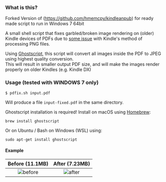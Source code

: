 ### What is this?
Forked Version of (https://github.com/hmemcpy/kindleanpub) for ready made script to run in Windows 7 64bit

A small shell script that fixes garbled/broken image rendering on (older) Kindle devices of PDFs due to [some issue](https://groups.google.com/d/msg/leanpub/YxVlTlwNfpM/hV6hnKjXAQAJ) with Kindle's method of processing PNG files.

Using [Ghostscript](https://www.ghostscript.com/), this script will convert all images inside the PDF to JPEG using highest quality conversion.  
This will result in smaller output PDF size, and will make the images render properly on older Kindles (e.g. Kindle DX)

### Usage (tested with WINDOWS 7 only)

    $ pdfix.sh input.pdf

Will produce a file `input-fixed.pdf` in the same directory.

Ghostscript installation is required! Install on macOS using [Homebrew](https://brew.sh/):
    
    brew install ghostscript
    
Or on Ubuntu / Bash on Windows (WSL) using:

    sudo apt-get install ghostscript



#### Example

Before (11.1MB) |  After (7.23MB)
:--------------:|:---------------:
![before](https://user-images.githubusercontent.com/601206/38953873-bd45cbf6-4358-11e8-8fcb-1fee5d25784a.png) | ![after](https://user-images.githubusercontent.com/601206/38953868-bb9775a2-4358-11e8-9047-51f6b43b3f50.png)

